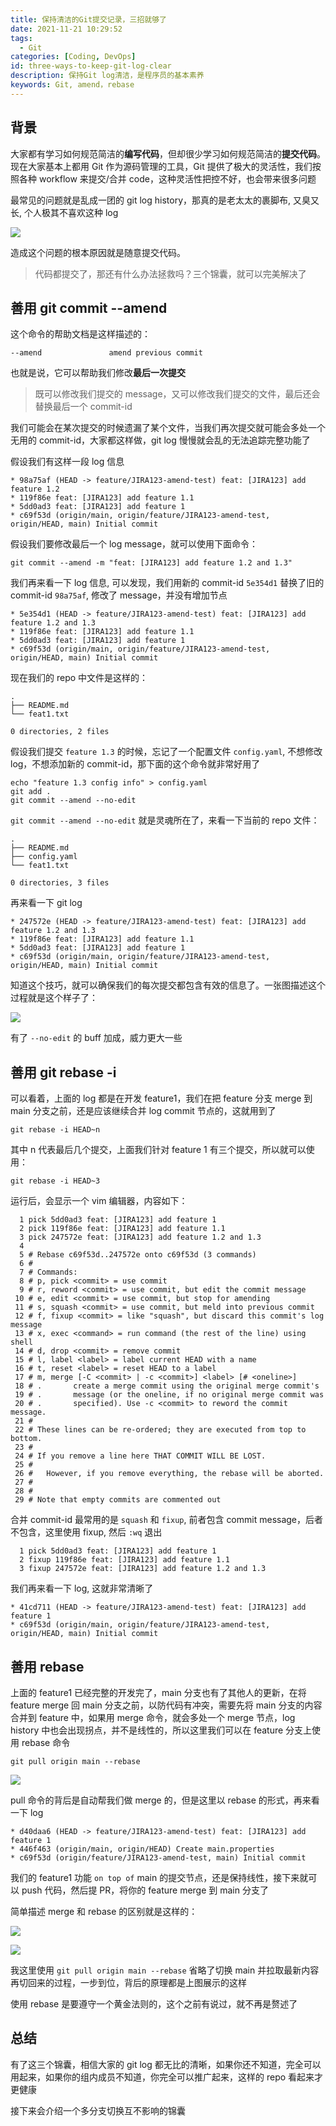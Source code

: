 ```yaml
---
title: 保持清洁的Git提交记录，三招就够了
date: 2021-11-21 10:29:52
tags:
  - Git
categories: [Coding, DevOps]
id: three-ways-to-keep-git-log-clear
description: 保持Git log清洁，是程序员的基本素养
keywords: Git, amend，rebase
---
```


## 背景

大家都有学习如何规范简洁的**编写代码**，但却很少学习如何规范简洁的**提交代码**。现在大家基本上都用 Git 作为源码管理的工具，Git 提供了极大的灵活性，我们按照各种 workflow 来提交/合并 code，这种灵活性把控不好，也会带来很多问题



最常见的问题就是乱成一团的 git log history，那真的是老太太的裹脚布, 又臭又长, 个人极其不喜欢这种 log 

![](https://cdn.jsdelivr.net/gh/FraserYu/img-host@master/blog-img20211120204638.png)



造成这个问题的根本原因就是随意提交代码。

> 代码都提交了，那还有什么办法拯救吗？三个锦囊，就可以完美解决了

## 善用 git commit --amend

这个命令的帮助文档是这样描述的：

```shell
--amend               amend previous commit
```

也就是说，它可以帮助我们修改**最后一次提交**

> 既可以修改我们提交的 message，又可以修改我们提交的文件，最后还会替换最后一个 commit-id



我们可能会在某次提交的时候遗漏了某个文件，当我们再次提交就可能会多处一个无用的 commit-id，大家都这样做，git log 慢慢就会乱的无法追踪完整功能了

假设我们有这样一段 log 信息

```shell
* 98a75af (HEAD -> feature/JIRA123-amend-test) feat: [JIRA123] add feature 1.2
* 119f86e feat: [JIRA123] add feature 1.1
* 5dd0ad3 feat: [JIRA123] add feature 1
* c69f53d (origin/main, origin/feature/JIRA123-amend-test, origin/HEAD, main) Initial commit
```

假设我们要修改最后一个 log message，就可以使用下面命令：

```shell
git commit --amend -m "feat: [JIRA123] add feature 1.2 and 1.3"
```

我们再来看一下 log 信息, 可以发现，我们用新的 commit-id `5e354d1` 替换了旧的 commit-id `98a75af`, 修改了 message，并没有增加节点

```shell
* 5e354d1 (HEAD -> feature/JIRA123-amend-test) feat: [JIRA123] add feature 1.2 and 1.3
* 119f86e feat: [JIRA123] add feature 1.1
* 5dd0ad3 feat: [JIRA123] add feature 1
* c69f53d (origin/main, origin/feature/JIRA123-amend-test, origin/HEAD, main) Initial commit
```

现在我们的 repo 中文件是这样的：

```shell
.
├── README.md
└── feat1.txt

0 directories, 2 files
```

假设我们提交 `feature 1.3` 的时候，忘记了一个配置文件 `config.yaml`, 不想修改 log，不想添加新的 commit-id，那下面的这个命令就非常好用了

```shell
echo "feature 1.3 config info" > config.yaml
git add .
git commit --amend --no-edit
```

`git commit --amend --no-edit` 就是灵魂所在了，来看一下当前的 repo 文件：

```shell
.
├── README.md
├── config.yaml
└── feat1.txt

0 directories, 3 files
```

再来看一下 git log

```shell
* 247572e (HEAD -> feature/JIRA123-amend-test) feat: [JIRA123] add feature 1.2 and 1.3
* 119f86e feat: [JIRA123] add feature 1.1
* 5dd0ad3 feat: [JIRA123] add feature 1
* c69f53d (origin/main, origin/feature/JIRA123-amend-test, origin/HEAD, main) Initial commit
```

知道这个技巧，就可以确保我们的每次提交都包含有效的信息了。一张图描述这个过程就是这个样子了：

![](https://cdn.jsdelivr.net/gh/FraserYu/img-host@master/blog-img20211120212936.png)

有了 `--no-edit` 的 buff 加成，威力更大一些

## 善用 git rebase -i

可以看着，上面的 log 都是在开发 feature1，我们在把 feature 分支 merge 到 main 分支之前，还是应该继续合并 log commit 节点的，这就用到了 

```shell
git rebase -i HEAD~n
```

其中 n 代表最后几个提交，上面我们针对 feature 1 有三个提交，所以就可以使用：

```shell
git rebase -i HEAD~3
```

运行后，会显示一个 vim 编辑器，内容如下：

```shell
  1 pick 5dd0ad3 feat: [JIRA123] add feature 1
  2 pick 119f86e feat: [JIRA123] add feature 1.1
  3 pick 247572e feat: [JIRA123] add feature 1.2 and 1.3
  4
  5 # Rebase c69f53d..247572e onto c69f53d (3 commands)
  6 #
  7 # Commands:
  8 # p, pick <commit> = use commit
  9 # r, reword <commit> = use commit, but edit the commit message
 10 # e, edit <commit> = use commit, but stop for amending
 11 # s, squash <commit> = use commit, but meld into previous commit
 12 # f, fixup <commit> = like "squash", but discard this commit's log message
 13 # x, exec <command> = run command (the rest of the line) using shell
 14 # d, drop <commit> = remove commit
 15 # l, label <label> = label current HEAD with a name
 16 # t, reset <label> = reset HEAD to a label
 17 # m, merge [-C <commit> | -c <commit>] <label> [# <oneline>]
 18 # .       create a merge commit using the original merge commit's
 19 # .       message (or the oneline, if no original merge commit was
 20 # .       specified). Use -c <commit> to reword the commit message.
 21 #
 22 # These lines can be re-ordered; they are executed from top to bottom.
 23 #
 24 # If you remove a line here THAT COMMIT WILL BE LOST.
 25 #
 26 #   However, if you remove everything, the rebase will be aborted.
 27 #
 28 #
 29 # Note that empty commits are commented out
```

合并 commit-id 最常用的是 `squash` 和 `fixup`, 前者包含 commit message，后者不包含，这里使用 fixup, 然后 `:wq` 退出

```shell
  1 pick 5dd0ad3 feat: [JIRA123] add feature 1
  2 fixup 119f86e feat: [JIRA123] add feature 1.1
  3 fixup 247572e feat: [JIRA123] add feature 1.2 and 1.3
```

我们再来看一下 log, 这就非常清晰了

```shell
* 41cd711 (HEAD -> feature/JIRA123-amend-test) feat: [JIRA123] add feature 1
* c69f53d (origin/main, origin/feature/JIRA123-amend-test, origin/HEAD, main) Initial commit
```

## 善用 rebase

上面的 feature1 已经完整的开发完了，main 分支也有了其他人的更新，在将 feature merge 回 main 分支之前，以防代码有冲突，需要先将 main 分支的内容合并到 feature 中，如果用 merge 命令，就会多处一个 merge 节点，log history 中也会出现拐点，并不是线性的，所以这里我们可以在 feature 分支上使用 rebase 命令

```shell
git pull origin main --rebase
```

![](https://cdn.jsdelivr.net/gh/FraserYu/img-host@master/blog-img20211120215234.png)

pull 命令的背后是自动帮我们做 merge 的，但是这里以 rebase 的形式，再来看一下 log

```shell
* d40daa6 (HEAD -> feature/JIRA123-amend-test) feat: [JIRA123] add feature 1
* 446f463 (origin/main, origin/HEAD) Create main.properties
* c69f53d (origin/feature/JIRA123-amend-test, main) Initial commit
```

我们的 feature1 功能 `on top of` main 的提交节点，还是保持线性，接下来就可以 push 代码，然后提 PR，将你的 feature merge 到 main 分支了

简单描述 merge 和 rebase 的区别就是这样的：

![](https://cdn.jsdelivr.net/gh/FraserYu/img-host@master/blog-imggit1.gif)

![](https://cdn.jsdelivr.net/gh/FraserYu/img-host@master/blog-imggit2.gif)

我这里使用 `git pull origin main --rebase` 省略了切换 main 并拉取最新内容再切回来的过程，一步到位，背后的原理都是上图展示的这样



使用 rebase 是要遵守一个黄金法则的，这个之前有说过，就不再是赘述了



## 总结

有了这三个锦囊，相信大家的 git log 都无比的清晰，如果你还不知道，完全可以用起来，如果你的组内成员不知道，你完全可以推广起来，这样的 repo 看起来才更健康

接下来会介绍一个多分支切换互不影响的锦囊